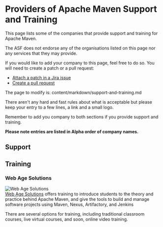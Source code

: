 # Providers of Apache Maven Support and Training

This page lists some of the companies that provide support and training for Apache Maven.

The ASF does not endorse any of the organisations listed on this page nor any services that they may provide.

If you would like to add your company to this page, feel free to do so. You will need to create a patch or a pull request:

* [Attach a patch in a Jira issue](http://jira.codehaus.org/browse/MNGSITE)
* [Create a pull request](https://github.com/apache/maven-site)

The page to modify is: content/markdown/support-and-training.md

There aren't any hard and fast rules about what is acceptable but please keep your entry to a few lines, a link and a small logo.

Remember to add you company to both sections if you provide support and training.

**Please note entries are listed in Alpha order of company names.**

## Support

## Training

### Web Age Solutions

![Web Age Solutions](http://www.webagesolutions.com/graphics/new_logo.gif)  
[Web Age Solutions]( http://www.webagesolutions.com/training/continuous_integration/) offers training to introduce students to the theory and practice behind Apache Maven, and give the tools to build and manage software projects using Maven, Nexus, Artifactory, and Jenkins

There are several options for training, including traditional classroom courses, live virtual courses, and soon, online video training.
